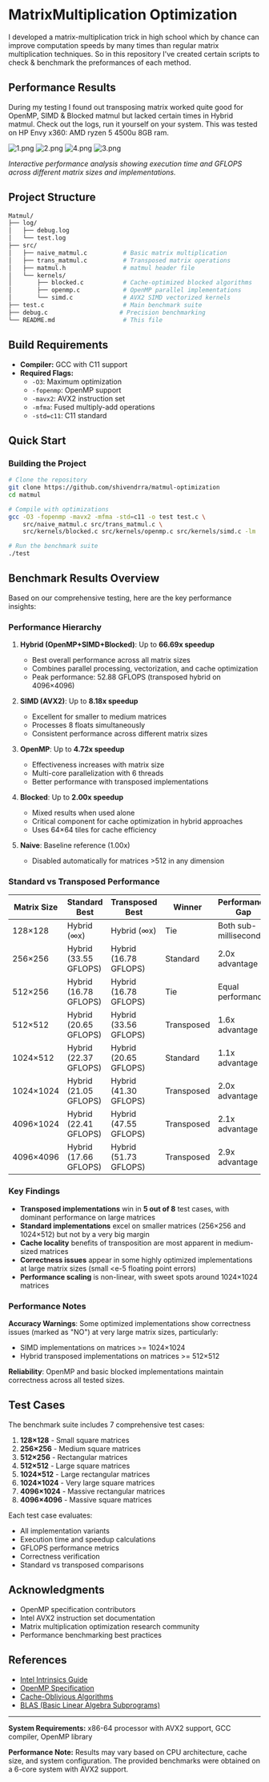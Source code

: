 # MatrixMultiplication Optimization

I developed a matrix-multiplication trick in high school which by chance can improve computation speeds by many times than regular matrix multiplication techniques. So in this repository I've created certain scripts to check & benchmark the preformances of each method.

## Performance Results

During my testing I found out transposing matrix worked quite good for OpenMP, SIMD & Blocked matmul but lacked certain times in Hybrid matmul. Check out the logs, run it yourself on your system.
This was tested on HP Envy x360: AMD ryzen 5 4500u 8GB ram.

![1.png](https://github.com/shivendrra/matmul-optimization/blob/main/media/1.png)
![2.png](https://github.com/shivendrra/matmul-optimization/blob/main/media/2.png)
![4.png](https://github.com/shivendrra/matmul-optimization/blob/main/media/4.png)
![3.png](https://github.com/shivendrra/matmul-optimization/blob/main/media/3.png)

*Interactive performance analysis showing execution time and GFLOPS across different matrix sizes and implementations.*

## Project Structure

```bash
Matmul/
├── log/
│   ├── debug.log
│   └── test.log
├── src/
│   ├── naive_matmul.c          # Basic matrix multiplication
│   ├── trans_matmul.c          # Transposed matrix operations
│   ├── matmul.h                # matmul header file
│   └── kernels/
│       ├── blocked.c           # Cache-optimized blocked algorithms
│       ├── openmp.c            # OpenMP parallel implementations
│       └── simd.c              # AVX2 SIMD vectorized kernels
├── test.c                      # Main benchmark suite
├── debug.c                    # Precision benchmarking
└── README.md                   # This file
```

## Build Requirements

- **Compiler:** GCC with C11 support
- **Required Flags:**
  - `-O3`: Maximum optimization
  - `-fopenmp`: OpenMP support
  - `-mavx2`: AVX2 instruction set
  - `-mfma`: Fused multiply-add operations
  - `-std=c11`: C11 standard

## Quick Start

### Building the Project

```bash
# Clone the repository
git clone https://github.com/shivendrra/matmul-optimization
cd matmul

# Compile with optimizations
gcc -O3 -fopenmp -mavx2 -mfma -std=c11 -o test test.c \
    src/naive_matmul.c src/trans_matmul.c \
    src/kernels/blocked.c src/kernels/openmp.c src/kernels/simd.c -lm

# Run the benchmark suite
./test
```

## Benchmark Results Overview

Based on our comprehensive testing, here are the key performance insights:

### Performance Hierarchy

1. **Hybrid (OpenMP+SIMD+Blocked)**: Up to **66.69x speedup**
   - Best overall performance across all matrix sizes
   - Combines parallel processing, vectorization, and cache optimization
   - Peak performance: 52.88 GFLOPS (transposed hybrid on 4096×4096)

2. **SIMD (AVX2)**: Up to **8.18x speedup**
   - Excellent for smaller to medium matrices
   - Processes 8 floats simultaneously
   - Consistent performance across different matrix sizes

3. **OpenMP**: Up to **4.72x speedup**
   - Effectiveness increases with matrix size
   - Multi-core parallelization with 6 threads
   - Better performance with transposed implementations

4. **Blocked**: Up to **2.00x speedup**
   - Mixed results when used alone
   - Critical component for cache optimization in hybrid approaches
   - Uses 64×64 tiles for cache efficiency

5. **Naive**: Baseline reference (1.00x)
   - Disabled automatically for matrices >512 in any dimension

### Standard vs Transposed Performance

| Matrix Size | Standard Best | Transposed Best | Winner | Performance Gap |
|-------------|---------------|-----------------|--------|-----------------|
| 128×128     | Hybrid (∞x)   | Hybrid (∞x)     | Tie    | Both sub-millisecond |
| 256×256     | Hybrid (33.55 GFLOPS) | Hybrid (16.78 GFLOPS) | Standard | 2.0x advantage |
| 512×256     | Hybrid (16.78 GFLOPS) | Hybrid (16.78 GFLOPS) | Tie | Equal performance |
| 512×512     | Hybrid (20.65 GFLOPS) | Hybrid (33.56 GFLOPS) | Transposed | 1.6x advantage |
| 1024×512    | Hybrid (22.37 GFLOPS) | Hybrid (20.65 GFLOPS) | Standard | 1.1x advantage |
| 1024×1024   | Hybrid (21.05 GFLOPS) | Hybrid (41.30 GFLOPS) | Transposed | 2.0x advantage |
| 4096×1024   | Hybrid (22.41 GFLOPS) | Hybrid (47.55 GFLOPS) | Transposed | 2.1x advantage |
| 4096×4096   | Hybrid (17.66 GFLOPS) | Hybrid (51.73 GFLOPS) | Transposed | 2.9x advantage |

### Key Findings

- **Transposed implementations** win in **5 out of 8** test cases, with dominant performance on large matrices
- **Standard implementations** excel on smaller matrices (256×256 and 1024×512) but not by a very big margin
- **Cache locality** benefits of transposition are most apparent in medium-sized matrices
- **Correctness issues** appear in some highly optimized implementations at large matrix sizes (small <e-5 floating point errors)
- **Performance scaling** is non-linear, with sweet spots around 1024×1024 matrices

### Performance Notes

**Accuracy Warnings**: Some optimized implementations show correctness issues (marked as "NO") at very large matrix sizes, particularly:

- SIMD implementations on matrices >= 1024×1024
- Hybrid transposed implementations on matrices >= 512×512

**Reliability**: OpenMP and basic blocked implementations maintain correctness across all tested sizes.

## Test Cases

The benchmark suite includes 7 comprehensive test cases:

1. **128×128** - Small square matrices
2. **256×256** - Medium square matrices  
3. **512×256** - Rectangular matrices
4. **512×512** - Large square matrices
5. **1024×512** - Large rectangular matrices
6. **1024×1024** - Very large square matrices
7. **4096×1024** - Massive rectangular matrices
8. **4096×4096** - Massive square matrices

Each test case evaluates:

- All implementation variants
- Execution time and speedup calculations
- GFLOPS performance metrics
- Correctness verification
- Standard vs transposed comparisons

## Acknowledgments

- OpenMP specification contributors
- Intel AVX2 instruction set documentation
- Matrix multiplication optimization research community
- Performance benchmarking best practices

## References

- [Intel Intrinsics Guide](https://www.intel.com/content/www/us/en/docs/intrinsics-guide/index.html)
- [OpenMP Specification](https://www.openmp.org/specifications/)
- [Cache-Oblivious Algorithms](https://en.wikipedia.org/wiki/Cache-oblivious_algorithm)
- [BLAS (Basic Linear Algebra Subprograms)](http://www.netlib.org/blas/)

---

**System Requirements:** x86-64 processor with AVX2 support, GCC compiler, OpenMP library

**Performance Note:** Results may vary based on CPU architecture, cache size, and system configuration. The provided benchmarks were obtained on a 6-core system with AVX2 support.
